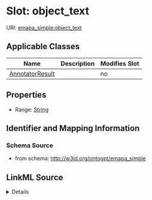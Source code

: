 

# Slot: object_text

URI: [emapa_simple:object_text](http://w3id.org/ontogpt/emapa_simpleobject_text)



<!-- no inheritance hierarchy -->





## Applicable Classes

| Name | Description | Modifies Slot |
| --- | --- | --- |
| [AnnotatorResult](AnnotatorResult.md) |  |  no  |







## Properties

* Range: [String](String.md)





## Identifier and Mapping Information







### Schema Source


* from schema: http://w3id.org/ontogpt/emapa_simple




## LinkML Source

<details>
```yaml
name: object_text
from_schema: http://w3id.org/ontogpt/emapa_simple
rank: 1000
alias: object_text
owner: AnnotatorResult
domain_of:
- AnnotatorResult
range: string

```
</details>